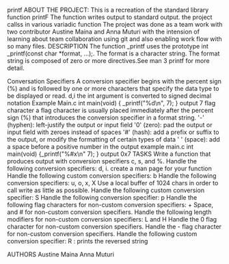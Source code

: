 printf ABOUT THE PROJECT: This is a recreation of the standard library function printF The function writes output to standard output. the project callss in various variadic function The project was done as a team work with two contributor Austine Maina and Anna Muturi with the intension of learning about team collaboration using git and also enabling work flow with so many files. DESCRIPTION The function _printf uses the prototype int _printf(const char *format, ...);. The format is a character string. The format string is composed of zero or more directives.See man 3 printf for more detail.

 Conversation Specifiers A conversion specifier begins with the percent sign (%) and is followed by one or more characters that specify the data type to be displayed or read. d,i the int argument is converted to signed decimal notation 
Example Main.c int main(void) { _printf("%d\n", 7); } output 7 
flag character a flag character is usually placed immediately after the percent sign (%) that introduces the conversion specifier in a format string. '-' (hyphen): left-justify the output or input field '0' (zero): pad the output or input field with zeroes instead of spaces '#' (hash): add a prefix or suffix to the output, or modify the formatting of certain types of data ' ' (space): add a space before a positive number in the output example main.c int main(void) {_printf("%#x\n" 7); } output 0x7 TASKS Write a function that produces output with conversion specifiers c, s, and %. Handle the following conversion specifiers: d, i. create a man page for your function Handle the following custom conversion specifiers: b Handle the following conversion specifiers: u, o, x, X Use a local buffer of 1024 chars in order to call write as little as possible. Handle the following custom conversion specifier: S Handle the following conversion specifier: p Handle the following flag characters for non-custom conversion specifiers: + Space, and # for non-custom conversion specifiers. Handle the following length modifiers for non-custom conversion specifiers: L and H Handle the 0 flag character for non-custom conversion specifiers. Handle the - flag character for non-custom conversion specifiers. Handle the following custom conversion specifier: R : prints the reversed string

AUTHORS Austine Maina Anna Muturi
